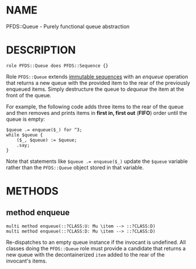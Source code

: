 NAME
====

PFDS::Queue - Purely functional queue abstraction

DESCRIPTION
===========

    role PFDS::Queue does PFDS::Sequence {}

Role `PFDS::Queue` extends [immutable sequences](Sequence) with an *enqueue* operation that returns a new queue with the provided item to the rear of the previously enqueued items. Simply destructure the queue to *dequeue* the item at the front of the queue.

For example, the following code adds three items to the rear of the queue and then removes and prints items in **first in, first out** (**FIFO**) order until the queue is empty:

    $queue .= enqueue($_) for ^3;
    while $queue {
        ($_, $queue) := $queue;
        .say;
    }

Note that statements like `$queue .= enqueue($_)` update the `$queue` variable rather than the `PFDS::Queue` object stored in that variable.

METHODS
=======

method enqueue
--------------

    multi method enqueue(::?CLASS:U: Mu \item --> ::?CLASS:D)
    multi method enqueue(::?CLASS:D: Mu \item --> ::?CLASS:D)

Re-dispatches to an empty queue instance if the invocant is undefined. All classes doing the `PFDS::Queue` role must provide a candidate that returns a new queue with the decontainerized `item` added to the rear of the invocant's items.

